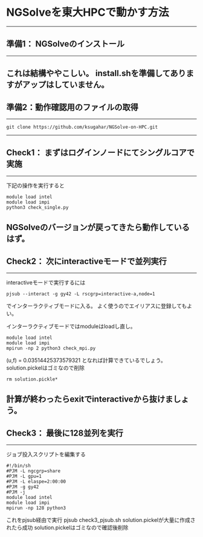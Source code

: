 # NGSolveを東大HPCで動かす方法
---
## 準備1： NGSolveのインストール
---
これは結構ややこしい。
install.shを準備してありますがアップはしていません。
---
## 準備2：動作確認用のファイルの取得
---
```
git clone https://github.com/ksugahar/NGSolve-on-HPC.git
```
---
## Check1： まずはログインノードにてシングルコアで実施
---
下記の操作を実行すると
```
module load intel
module load impi
python3 check_single.py
````
NGSolveのバージョンが戻ってきたら動作しているはず。
---
## Check2： 次にinteractiveモードで並列実行
---
interactiveモードで実行するには
```
pjsub --interact -g gy42 -L rscgrp=interactive-a,node=1
```
でインターラクティブモードに入る。
よく使うのでエイリアスに登録してもよい。

インターラクティブモードではmoduleはloadし直し。
```
module load intel
module load impi
mpirun -np 2 python3 check_mpi.py
```
(u,f) = 0.03514425373579321
となれば計算できているでしょう。
solution.pickelはゴミなので削除
```
rm solution.pickle*
```
計算が終わったらexitでinteractiveから抜けましょう。
---
## Check3： 最後に128並列を実行
---
ジョブ投入スクリプトを編集する
```
#!/bin/sh
#PJM -L ngcgrp=share
#PJM -L gpu=1
#PJM -L elaspe=2:00:00
#PJM -g gy42
#PJM -j
module load intel
module load impi
mpirun -np 128 python3
```
これをpjsub経由で実行
pjsub check3_pjsub.sh
solution.pickelが大量に作成されたら成功
solution.pickelはゴミなので確認後削除
